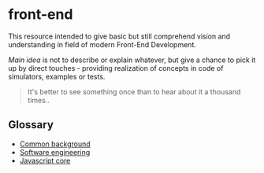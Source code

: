 # front-end

This resource intended to give basic but still comprehend vision and understanding in field of modern Front-End Development.

*Main idea* is not to describe or explain whatever, but give a chance to pick it up by direct touches - providing realization of concepts in code of simulators, examples or tests.

> It's better to see something once than to hear about it a thousand times..

## Glossary

* [Common background](https://docs.google.com/spreadsheets/d/1gSj_gj_SCEmjsTPEn28-tUWnub2SsFywm72cCuHToMA/pubhtml?gid=507450229&single=true)
* [Software engineering](https://docs.google.com/spreadsheets/d/1gSj_gj_SCEmjsTPEn28-tUWnub2SsFywm72cCuHToMA/pubhtml?gid=1790294405&single=true)
* [Javascript core](https://docs.google.com/spreadsheets/d/1gSj_gj_SCEmjsTPEn28-tUWnub2SsFywm72cCuHToMA/pubhtml?gid=890809373&single=true)
